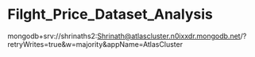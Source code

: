 # Filght_Price_Dataset_Analysis

mongodb+srv://shrinaths2:Shrinath@atlascluster.n0ixxdr.mongodb.net/?retryWrites=true&w=majority&appName=AtlasCluster